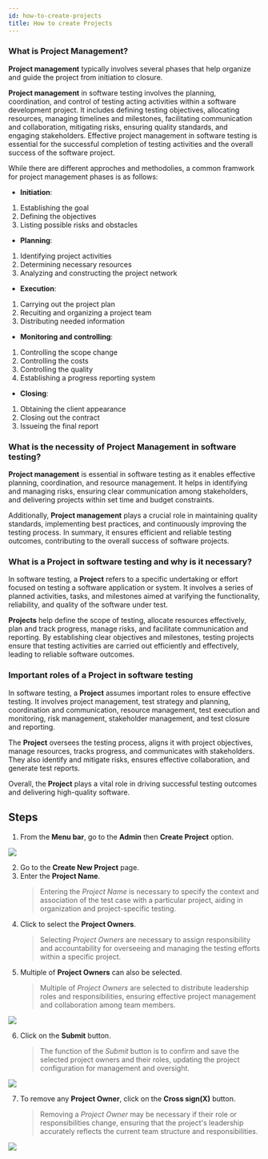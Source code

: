 ```yaml
---
id: how-to-create-projects
title: How to create Projects
---
```


### What is Project Management?

**Project management** typically involves several phases that help organize and guide the project from initiation to closure.

**Project management** in software testing involves the planning, coordination, and control of testing acting activities within a software development project. It includes defining testing objectives, allocating resources, managing timelines and milestones, facilitating communication and collaboration, mitigating risks, ensuring quality standards, and engaging stakeholders. Effective project management in software testing is essential for the successful completion of testing activities and the overall success of the software project.

While there are different approches and methodolies, a common framwork for project management phases is as follows:  

* **Initiation**:  

1. Establishing the goal
2. Defining the objectives
3. Listing possible risks and obstacles

* **Planning**:  

1. Identifying project activities
2. Determining necessary resources
3. Analyzing and constructing the project network

* **Execution**: 

1. Carrying out the project plan
2. Recuiting and organizing a project team
3. Distributing needed information

* **Monitoring and controlling**:  

1. Controlling the scope change
2. Controlling the costs
3. Controlling the quality
4. Establishing a progress reporting system

* **Closing**:  

1. Obtaining the client appearance
2. Closing out the contract
3. Issueing the final report

### What is the necessity of Project Management in software testing?

**Project management** is essential in software testing as it enables effective planning, coordination, and resource management. It helps in identifying and managing risks, ensuring clear communication among stakeholders, and delivering projects within set time and budget constraints.  

Additionally, **Project management** plays a crucial role in maintaining quality standards, implementing best practices, and continuously improving the testing process. In summary, it ensures efficient and reliable testing outcomes, contributing to the overall success of software projects.

### What is a Project in software testing and why is it necessary?

In software testing, a **Project** refers to a specific undertaking or effort focused on testing a software application or system. It involves a series of planned activities, tasks, and milestones aimed at varifying the functionality, reliability, and quality of the software under test.

**Projects** help define the scope of testing, allocate resources effectively, plan and track progress, manage risks, and facilitate communication and reporting. By establishing clear objectives and milestones, testing projects ensure that testing activities are carried out efficiently and effectively, leading to reliable software outcomes.

### Important roles of a Project in software testing

In software testing, a **Project** assumes important roles to ensure effective testing. It involves project management, test strategy and planning, coordination and communication, resource management, test execution and monitoring, risk management, stakeholder management, and test closure and reporting.

The **Project** oversees the testing process, aligns it with project objectives, manage resources, tracks progress, and communicates with stakeholders. They also identify and mitigate risks, ensures effective collaboration, and generate test reports.

Overall, the **Project** plays a vital role in driving successful testing outcomes and delivering high-quality software.

## Steps

1. From the **Menu bar**, go to the **Admin** then **Create Project** option.

![](/img/how-tos/how-to-create-projects/project-menu.png)

2. Go to the **Create New Project** page.
3. Enter the **Project Name**.
   > Entering the *Project Name* is necessary to specify the context and association of the test case with a particular project, aiding in organization and project-specific testing.
4. Click to select the **Project Owners**.
   > Selecting *Project Owners* are necessary to assign responsibility and accountability for overseeing and managing the testing efforts within a specific project.
5. Multiple of **Project Owners** can also be selected.
   > Multiple of *Project Owners* are selected to distribute leadership roles and responsibilities, ensuring effective project management and collaboration among team members.

![](/img/how-tos/how-to-create-projects/create-project.png)

6. Click on the **Submit** button.
   > The function of the *Submit* button is to confirm and save the selected project owners and their roles, updating the project configuration for management and oversight.

![](/img/how-tos/how-to-create-projects/submit-project.png)

7. To remove any **Project Owner**, click on the **Cross sign(X)** button.
   > Removing a *Project Owner* may be necessary if their role or responsibilities change, ensuring that the project's leadership accurately reflects the current team structure and responsibilities.

![](/img/how-tos/how-to-create-projects/cross-sign.png)

